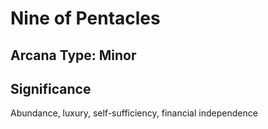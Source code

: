 # Nine of Pentacles

## Arcana Type: Minor

## Significance 

Abundance, luxury, self-sufficiency, financial independence
